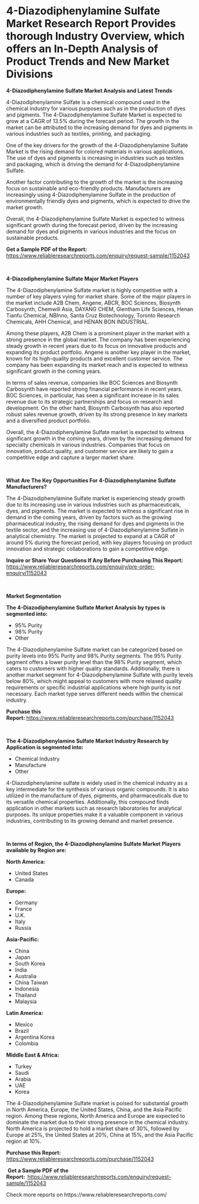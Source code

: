 <p><h1>4-Diazodiphenylamine Sulfate Market Research Report Provides thorough Industry Overview, which offers an In-Depth Analysis of Product Trends and New Market Divisions</h1></p><p><strong>4-Diazodiphenylamine Sulfate Market Analysis and Latest Trends</strong></p>
<p><p>4-Diazodiphenylamine Sulfate is a chemical compound used in the chemical industry for various purposes such as in the production of dyes and pigments. The 4-Diazodiphenylamine Sulfate Market is expected to grow at a CAGR of 13.5% during the forecast period. The growth in the market can be attributed to the increasing demand for dyes and pigments in various industries such as textiles, printing, and packaging.</p><p>One of the key drivers for the growth of the 4-Diazodiphenylamine Sulfate Market is the rising demand for colored materials in various applications. The use of dyes and pigments is increasing in industries such as textiles and packaging, which is driving the demand for 4-Diazodiphenylamine Sulfate.</p><p>Another factor contributing to the growth of the market is the increasing focus on sustainable and eco-friendly products. Manufacturers are increasingly using 4-Diazodiphenylamine Sulfate in the production of environmentally friendly dyes and pigments, which is expected to drive the market growth.</p><p>Overall, the 4-Diazodiphenylamine Sulfate Market is expected to witness significant growth during the forecast period, driven by the increasing demand for dyes and pigments in various industries and the focus on sustainable products.</p></p>
<p><strong>Get a Sample PDF of the Report:&nbsp;</strong> <a href="https://www.reliableresearchreports.com/enquiry/request-sample/1152043">https://www.reliableresearchreports.com/enquiry/request-sample/1152043</a></p>
<p>&nbsp;</p>
<p><strong>4-Diazodiphenylamine Sulfate Major Market Players</strong></p>
<p><p>The 4-Diazodiphenylamine Sulfate market is highly competitive with a number of key players vying for market share. Some of the major players in the market include A2B Chem, Angene, ABCR, BOC Sciences, Biosynth Carbosynth, Chemwill Asia, DAYANG CHEM, Glentham Life Sciences, Henan Tianfu Chemical, NBInno, Santa Cruz Biotechnology, Toronto Research Chemicals, AHH Chemical, and HENAN BON INDUSTRIAL.</p><p>Among these players, A2B Chem is a prominent player in the market with a strong presence in the global market. The company has been experiencing steady growth in recent years due to its focus on innovative products and expanding its product portfolio. Angene is another key player in the market, known for its high-quality products and excellent customer service. The company has been expanding its market reach and is expected to witness significant growth in the coming years.</p><p>In terms of sales revenue, companies like BOC Sciences and Biosynth Carbosynth have reported strong financial performance in recent years. BOC Sciences, in particular, has seen a significant increase in its sales revenue due to its strategic partnerships and focus on research and development. On the other hand, Biosynth Carbosynth has also reported robust sales revenue growth, driven by its strong presence in key markets and a diversified product portfolio.</p><p>Overall, the 4-Diazodiphenylamine Sulfate market is expected to witness significant growth in the coming years, driven by the increasing demand for specialty chemicals in various industries. Companies that focus on innovation, product quality, and customer service are likely to gain a competitive edge and capture a larger market share.</p></p>
<p>&nbsp;</p>
<p><strong>What Are The Key Opportunities For 4-Diazodiphenylamine Sulfate Manufacturers?</strong></p>
<p><p>The 4-Diazodiphenylamine Sulfate market is experiencing steady growth due to its increasing use in various industries such as pharmaceuticals, dyes, and pigments. The market is expected to witness a significant rise in demand in the coming years, driven by factors such as the growing pharmaceutical industry, the rising demand for dyes and pigments in the textile sector, and the increasing use of 4-Diazodiphenylamine Sulfate in analytical chemistry. The market is projected to expand at a CAGR of around 5% during the forecast period, with key players focusing on product innovation and strategic collaborations to gain a competitive edge.</p></p>
<p><strong>Inquire or Share Your Questions If Any Before Purchasing This Report:</strong> <a href="https://www.reliableresearchreports.com/enquiry/pre-order-enquiry/1152043">https://www.reliableresearchreports.com/enquiry/pre-order-enquiry/1152043</a></p>
<p>&nbsp;</p>
<p><strong>Market Segmentation</strong></p>
<p><strong>The 4-Diazodiphenylamine Sulfate Market Analysis by types is segmented into:</strong></p>
<p><ul><li>95% Purity</li><li>98% Purity</li><li>Other</li></ul></p>
<p><p>The 4-Diazodiphenylamine Sulfate market can be categorized based on purity levels into 95% Purity and 98% Purity segments. The 95% Purity segment offers a lower purity level than the 98% Purity segment, which caters to customers with higher quality standards. Additionally, there is another market segment for 4-Diazodiphenylamine Sulfate with purity levels below 80%, which might appeal to customers with more relaxed quality requirements or specific industrial applications where high purity is not necessary. Each market type serves different needs within the chemical industry.</p></p>
<p><strong>Purchase this Report:&nbsp;</strong><a href="https://www.reliableresearchreports.com/purchase/1152043">https://www.reliableresearchreports.com/purchase/1152043</a></p>
<p>&nbsp;</p>
<p><strong>The 4-Diazodiphenylamine Sulfate Market Industry Research by Application is segmented into:</strong></p>
<p><ul><li>Chemical Industry</li><li>Manufacture</li><li>Other</li></ul></p>
<p><p>4-Diazodiphenylamine sulfate is widely used in the chemical industry as a key intermediate for the synthesis of various organic compounds. It is also utilized in the manufacture of dyes, pigments, and pharmaceuticals due to its versatile chemical properties. Additionally, this compound finds application in other markets such as research laboratories for analytical purposes. Its unique properties make it a valuable component in various industries, contributing to its growing demand and market presence.</p></p>
<p>&nbsp;</p>
<p><strong>In terms of Region, the 4-Diazodiphenylamine Sulfate Market Players available by Region are:</strong></p>
<p>
    <p> <strong> North America: </strong>
        <ul>
            <li>United States</li>
            <li>Canada</li>
        </ul>
        </p> 
    <p> <strong> Europe: </strong>
        <ul>
            <li>Germany</li>
            <li>France</li>
            <li>U.K.</li>
            <li>Italy</li>
            <li>Russia</li>
        </ul>
        </p> 
    <p> <strong> Asia-Pacific: </strong>
        <ul>
            <li>China</li>
            <li>Japan</li>
            <li>South Korea</li>
            <li>India</li>
            <li>Australia</li>
            <li>China Taiwan</li>
            <li>Indonesia</li>
            <li>Thailand</li>
            <li>Malaysia</li>
        </ul>
        </p> 
    <p> <strong> Latin America: </strong>
        <ul>
            <li>Mexico</li>
            <li>Brazil</li>
            <li>Argentina Korea</li>
            <li>Colombia</li>
        </ul>
        </p> 
    <p> <strong> Middle East & Africa: </strong>
        <ul>
            <li>Turkey</li>
            <li>Saudi</li>
            <li>Arabia</li>
            <li>UAE</li>
            <li>Korea</li>
        </ul>
    </p>
    </p>
<p><p>The 4-Diazodiphenylamine Sulfate market is poised for substantial growth in North America, Europe, the United States, China, and the Asia Pacific region. Among these regions, North America and Europe are expected to dominate the market due to their strong presence in the chemical industry. North America is projected to hold a market share of 30%, followed by Europe at 25%, the United States at 20%, China at 15%, and the Asia Pacific region at 10%.</p></p>
<p><strong>Purchase this Report: </strong><a href="https://www.reliableresearchreports.com/purchase/1152043">https://www.reliableresearchreports.com/purchase/1152043</a></p>
<p>&nbsp;<strong>Get a Sample PDF of the Report:&nbsp;&nbsp;</strong><a href="https://www.reliableresearchreports.com/enquiry/request-sample/1152043">https://www.reliableresearchreports.com/enquiry/request-sample/1152043</a></p>
<p><strong></strong></p>
<p>Check more reports on https://www.reliableresearchreports.com/</p>
